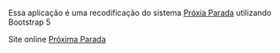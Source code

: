 Essa aplicação é uma recodificação do sistema [Próxia Parada](https://github.com/ifpi-picos/proxima-parada-front-end) utilizando Bootstrap 5


Site online
[Próxima Parada](https://proximaparadaalternativo.web.app/)
